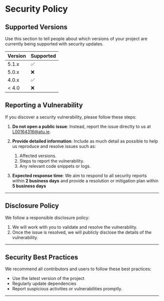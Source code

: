 # Security Policy

## Supported Versions

Use this section to tell people about which versions of your project are
currently being supported with security updates.

| Version | Supported          |
| ------- | ------------------ |
| 5.1.x   | :white_check_mark: |
| 5.0.x   | :x:                |
| 4.0.x   | :white_check_mark: |
| < 4.0   | :x:                |

## Reporting a Vulnerability

If you discover a security vulnerability, please follow these steps:

1. **Do not open a public issue**: Instead, report the issue direclty to us at L00164316@atu.ie.

2. **Provide detailed information**: Include as much detail as possible to help us reproduce and resolve issues such as:
   1. Affected versions.
   2. Steps to report the vulnerability.
   3. Any relevant code snippets or logs.

4. **Expected response time**: We aim to respond to all security reports within **2 business days** and provide a resolution or mitigation plan within **5 business days**

---

## Disclosure Policy

We follow a responsible disclosure policy:

1. We will work with you to validate and resolve the vulnerability.
2. Once the issue is resolved, we will publicly disclose the details of the vulnerability.

---

## Security Best Practices

We recommend all contributors and users to follow these best practices:
- Use the latest version of the project
- Regularly update dependencies
- Report suspicious activities or vulnerabilities promptly.

---
